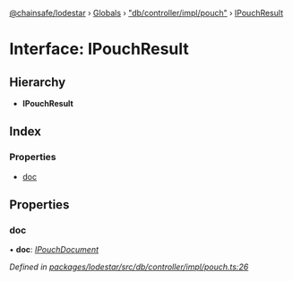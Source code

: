 [@chainsafe/lodestar](../README.md) › [Globals](../globals.md) › ["db/controller/impl/pouch"](../modules/_db_controller_impl_pouch_.md) › [IPouchResult](_db_controller_impl_pouch_.ipouchresult.md)

# Interface: IPouchResult

## Hierarchy

* **IPouchResult**

## Index

### Properties

* [doc](_db_controller_impl_pouch_.ipouchresult.md#doc)

## Properties

###  doc

• **doc**: *[IPouchDocument](_db_controller_impl_pouch_.ipouchdocument.md)*

*Defined in [packages/lodestar/src/db/controller/impl/pouch.ts:26](https://github.com/ChainSafe/lodestar/blob/b8a1302c0/packages/lodestar/src/db/controller/impl/pouch.ts#L26)*
